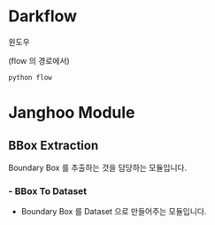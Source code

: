 # Darkflow

윈도우

(flow 의 경로에서)

```
python flow  
```



# Janghoo Module

## BBox Extraction

Boundary Box 를 추출하는 것을 담당하는 모듈입니다.

### - BBox To Dataset

- Boundary Box 를 Dataset 으로 만들어주는 모듈입니다.

